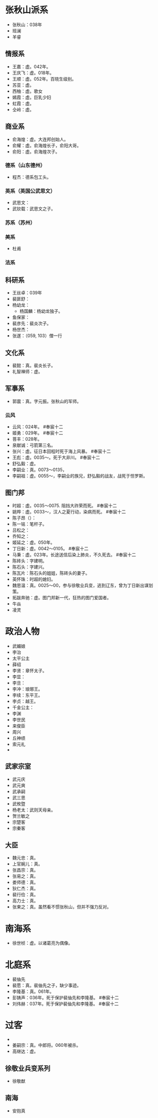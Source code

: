 # 张秋山派系

+ 张秋山：038年
+ 班澜
+ 羊睿

## 情报系

+ 王嘉：虚。042年。
+ 王庆飞：虚。018年。
+ 王顺：虚。052年。百晓生级别。
+ 苏亚：虚。
+ 西柚：虚。歌女
+ 嫣霞：虚。巨乳少妇
+ 虹霞：虚。
+ 仝岭：虚。

## 商业系

+ 俞海煌：虚。大连邦创始人。
+ 俞耀：虚。俞海煌长子，俞阳大哥。
+ 俞阳：虚。俞海煌次子。

### 德系（山东德州）

+ 程杰：德系包工头。

### 英系（英国公武思文）

+ 武思文：
+ 武钦载：武思文之子。

### 苏系（苏州）

### 美系

+ 杜甫

### 法系

## 科研系

+ 王丝卓：039年
+ 裴匪舒：
+ 杨幼龙：
	- 杨国麟：杨幼龙独子。
+ 鱼保家：
+ 裴彦先：裴炎次子。
+ 杨世杰：
+ 张遂：（059, 103）僧一行

## 文化系

+ 裴懿：真。裴炎长子。
+ 礼智禅师：虚。

## 军事系

+ 郭震：真。字元振。张秋山的军师。

### 云风

+ 云风：024年。 #奉宸十二
+ 姬勇：029年。 #奉宸十二
+ 菩丰：028年。
+ 泉献诚：弓箭第三名。
+ 张兴：虚。征日本回程时死于海上风暴。 #奉宸十二
+ 王彪：虚。0035～。死于大非川。 #奉宸十二
+ 舒弘毅：虚。
+ 李嗣业：真。0073～0135，
+ 李嗣祖：虚。0055～，李嗣业的族兄，舒弘毅的战友，战死于怛罗斯。

## 图门邦

+ 时超：虚。0035～0075. 阻挡大祚荣而死。 #奉宸十二 
+ 姚晔：虚。0033～，汉人之夏行动，染病而死。 #奉宸十二
+ 陈子昂（）：
+ 陈一铭：笔杆子。
+ 吕松之：
+ 乔知之：
+ 姬延之：虚。050年。
+ 丁日新：虚。0042～0105。 #奉宸十二
+ 马秉：虚。023年。长途送信后染上肺炎，不久死去。 #奉宸十二
+ 陈砖头：字建明。
+ 陈石头：字建兴。
+ 陈瓦片：陈石头的姐姐，陈砖头的妻子。
+ 英怀珠：时超的媳妇。
+ 魏思温：真。0025～00，参与徐敬业兵变，逃到辽东，曾为丁日新出谋划策。
+ 拓跋奔驰：虚。图门邦新一代，狂热的图门爱国者。
+ 牛焱
+ 凌灵

# 政治人物

+ 武媚娘
+ 李治
+ 太平公主
+ 薛绍
+ 李贤：章怀太子。
+ 李显：
+ 李旦：
+ 李冲：琅琊王。
+ 李续：东平王。
+ 李贞：越王。
+ 千金公主：
+ 李渊
+ 李世民
+ 来俊臣
+ 周兴
+ 丘神绩
+ 索元礼
+ 

## 武家宗室

+ 武元庆
+ 武元爽
+ 武承嗣
+ 武三思
+ 武攸暨
+ 杨老太：武则天母亲。
+ 贺兰敏之
+ 宗楚客
+ 宗秦客

## 大臣

+ 魏元忠：真。
+ 上官婉儿：真。
+ 张昌宗：真。
+ 张易之：真。
+ 娄师德：真。
+ 狄仁杰：真。
+ 裴行俭：真。
+ 高力士：真。
+ 张柬之：真。虽然看不惯张秋山，但并不强力反对。

# 南海系

+ 徐世桢：虚。以诸葛亮为偶像。

# 北庭系

+ 裴伷先
+ 裴愿：真。裴伷先之子，缺少事迹。
+ 李隆基：真。061年。
+ 彭铸声：036年。死于保护裴伷先和李隆基。 #奉宸十二
+ 刘伟赫：037年。死于保护裴伷先和李隆基。 #奉宸十二

# 过客

+ 
+ 姜嗣宗：真。中郎将。060年被杀。
+ 高继达：虚。

## 徐敬业兵变系列

+ 徐敬猷

## 南海

+ 安抱真